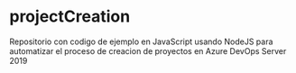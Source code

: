 # projectCreation
Repositorio con codigo de ejemplo en JavaScript usando NodeJS para automatizar el proceso de creacion de proyectos en Azure DevOps Server 2019